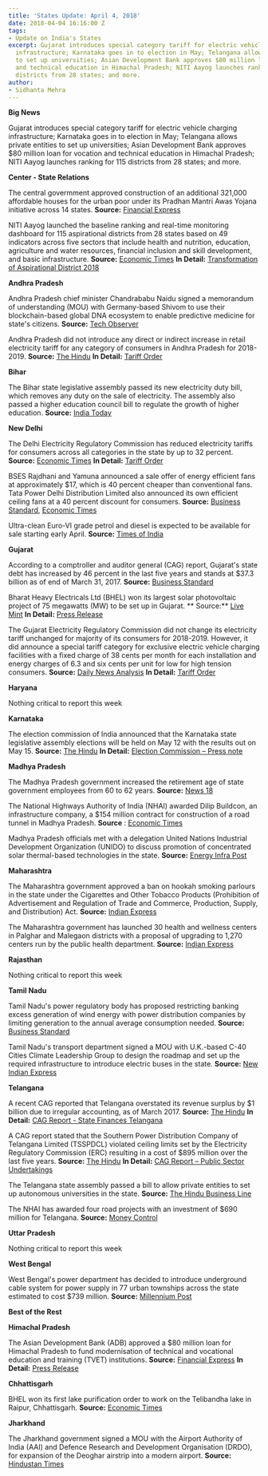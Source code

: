 ```yaml
---
title: 'States Update: April 4, 2018'
date: 2018-04-04 16:16:00 Z
tags:
- Update on India's States
excerpt: Gujarat introduces special category tariff for electric vehicle charging
  infrastructure; Karnataka goes in to election in May; Telangana allows private entities
  to set up universities; Asian Development Bank approves $80 million loan for vocation
  and technical education in Himachal Pradesh; NITI Aayog launches ranking for 115
  districts from 28 states; and more.
author:
- Sidhanta Mehra
---
```


**Big News**

Gujarat introduces special category tariff for electric vehicle charging infrastructure; Karnataka goes in to election in May; Telangana allows private entities to set up universities; Asian Development Bank approves $80 million loan for vocation and technical education in Himachal Pradesh; NITI Aayog launches ranking for 115 districts from 28 states; and more.

**Center - State Relations**

The central govermment approved construction of an additional 321,000 affordable houses for the urban poor under its Pradhan Mantri Awas Yojana initiative across 14 states. **Source:** [Financial Express](http://www.financialexpress.com/economy/3-21-lakh-houses-to-be-constructed-under-pmay-here-is-statewise-allocation/1112913/)

NITI Aayog launched the baseline ranking and real-time monitoring dashboard for 115 aspirational districts from 28 states based on 49 indicators across five sectors that include health and nutrition, education, agriculture and water resources, financial inclusion and skill development, and basic infrastructure. **Source:** [Economic Times](https://economictimes.indiatimes.com/news/economy/policy/niti-aayog-launches-baseline-ranking-of-115-aspirational-districts/articleshow/63516575.cms) **In Detail:** [Transformation of Aspirational District 2018](http://niti.gov.in/writereaddata/files/AspirationalDistrictsBaselineRankingMarch2018.pdf)

**Andhra Pradesh**

Andhra Pradesh chief minister Chandrababu Naidu signed a memorandum of understanding (MOU) with Germany-based Shivom to use their blockchain-based global DNA ecosystem to enable predictive medicine for state&#39;s citizens. **Source:** [Tech Observer](https://techobserver.in/article/egov/andhra-pradesh-signs-mou-with-genomics-firm-shivom-to-use-blockchain-for-predictive-medicine-privacy-of-citizens-dna-data)

Andhra Pradesh did not introduce any direct or indirect increase in retail electricity tariff for any category of consumers in Andhra Pradesh for 2018-2019. **Source:** [The Hindu](http://www.thehindu.com/todays-paper/tp-national/tp-andhrapradesh/no-power-tariff-hike-in-ap/article23368859.ece) **In Detail:** [Tariff Order](http://www.aperc.gov.in/aperc1/assets/uploads/files/TO2018-19.pdf)

**Bihar**

The Bihar state legislative assembly passed its new electricity duty bill, which removes any duty on the sale of electricity. The assembly also passed a higher education council bill to regulate the growth of higher education. **Source:** [India Today](https://www.indiatoday.in/pti-feed/story/bihar-electricity-duty-higher-education-council-bills-passed-1200183-2018-03-28)

**New Delhi**

The Delhi Electricity Regulatory Commission has reduced electricity tariffs for consumers across all categories in the state by up to 32 percent. **Source:** [Economic Times](https://economictimes.indiatimes.com/industry/energy/power/delhi-power-tariffs-slashed-across-all-consumer-categories/articleshow/63516334.cms) **In Detail:** [Tariff Order](http://www.derc.gov.in/ordersPetitions/orders/Tariff/Tariff%20Order/FY%202018-19/Electricity%20Tariff%20schedule%20for%20FY%2018-19/Electricity%20Tariff%20schedule%20for%20FY%2018-19.pdf)

BSES Rajdhani and Yamuna announced a sale offer of energy efficient fans at approximately $17, which is 40 percent cheaper than conventional fans. Tata Power Delhi Distribution Limited also announced its own efficient ceiling fans at a 40 percent discount for consumers. **Source:** [Business Standard](http://www.business-standard.com/article/news-ians/bses-offers-delhi-consumers-economical-energy-efficient-fans-118032701125_1.html), [Economic Times](https://energy.economictimes.indiatimes.com/news/power/tata-power-delhi-launches-super-efficient-gorilla-fans-at-40-per-cent-discount/63478406)

Ultra-clean Euro-VI grade petrol and diesel is expected to be available for sale starting early April. **Source:** [Times of India](https://timesofindia.indiatimes.com/business/india-business/oil-psus-to-supply-euro-vi-fuel-in-delhi-from-april-1/articleshow/63554776.cms)

**Gujarat**

According to a comptroller and auditor general (CAG) report, Gujarat&#39;s state debt has increased by 46 percent in the last five years and stands at $37.3 billion as of end of March 31, 2017. **Source:** [Business Standard](http://www.business-standard.com/article/economy-policy/gujarat-s-debt-rises-by-46-to-rs-2-43-trillion-in-2016-17-says-cag-118032900577_1.html)

Bharat Heavy Electricals Ltd (BHEL) won its largest solar photovoltaic project of 75 megawatts (MW) to be set up in Gujarat. ** Source:** [Live Mint](https://www.livemint.com/Industry/hUXghLxpzoH8sIsyCatO4H/BHEL-wins-75MW-solar-photovoltaic-plant-in-Gujarat.html) **In Detail:** [Press Release](http://www.bhel.com/dynamic_files/press_files/pdf/BHEL%20wins%20EPC%20order%20for%2075%20MW%20Solar%20Photovoltaic%20(SPV)%20Plant%20Largest%20SPV%20power%20plant%20to%20be%20set%20up%20by%20BHEL%20till%20date.pdf)

The Gujarat Electricity Regulatory Commission did not change its electricity tariff unchanged for majority of its consumers for 2018-2019. However, it did announce a special tariff category for exclusive electric vehicle charging facilities with a fixed charge of 38 cents per month for each installation and energy charges of 6.3 and six cents per unit for low for high tension consumers. **Source:** [Daily News Analysis](http://www.dnaindia.com/ahmedabad/report-no-change-in-gujarat-power-tariff-2599905) **In Detail:** [Tariff Order](http://www.gercin.org/uploaded/document/549522c6-8a24-4049-8c17-a99a01b6b351.pdf)

**Haryana**

Nothing critical to report this week

**Karnataka**

The election commission of India announced that the Karnataka state legislative assembly elections will be held on May 12 with the results out on May 15. **Source:** [The Hindu](http://www.thehindu.com/elections/karnataka-2018/karnataka-to-go-to-polls-on-may-12-results-on-may-15/article23363191.ece) **In Detail:** [Election Commission – Press note](http://eci.nic.in/eci_main1/current/PN22_27032018.pdf)

**Madhya Pradesh**

The Madhya Pradesh government increased the retirement age of state government employees from 60 to 62 years. **Source:** [News 18](https://www.news18.com/news/india/madhya-pradesh-to-raise-retirement-age-for-govt-employees-to-62-years-1704043.html)

The National Highways Authority of India (NHAI) awarded Dilip Buildcon, an infrastructure company, a $154 million contract for construction of a road tunnel in Madhya Pradesh. **Source** : [Economic Times](https://economictimes.indiatimes.com/industry/indl-goods/svs/construction/dilip-buildcon-wins-rs-1004-crore-highway-project-in-madhya-pradesh-from-nhai/articleshow/63533462.cms)

Madhya Pradesh officials met with a delegation United Nations Industrial Development Organization (UNIDO) to discuss promotion of concentrated solar thermal-based technologies in the state. **Source:** [Energy Infra Post](http://energyinfrapost.com/madhya-pradesh-set-use-solar-thermal-based-technologies-industries/)

**Maharashtra**

The Maharashtra government approved a ban on hookah smoking parlours in the state under the Cigarettes and Other Tobacco Products (Prohibition of Advertisement and Regulation of Trade and Commerce, Production, Supply, and Distribution) Act. **Source:** [Indian Express](http://indianexpress.com/article/india/maharashtra-passes-bill-to-ban-hookah-bars-5115307/)

The Maharashtra government has launched 30 health and wellness centers in Palghar and Malegaon districts with a proposal of upgrading to 1,270 centers run by the public health department. **Source:** [Indian Express](http://indianexpress.com/article/cities/mumbai/health-and-wellness-centres-maharashtra-govt-proposes-1270-centres-30-functional-in-palghar-malegaon-5113901/)

**Rajasthan**

Nothing critical to report this week

**Tamil Nadu**

Tamil Nadu&#39;s power regulatory body has proposed restricting banking excess generation of wind energy with power distribution companies by limiting generation to the annual average consumption needed. **Source:** [Business Standard](http://www.business-standard.com/article/economy-policy/tn-power-regulator-for-curbs-on-wind-power-banking-as-discom-losses-mount-118032600290_1.html)

Tamil Nadu&#39;s transport department signed a MOU with U.K.-based C-40 Cities Climate Leadership Group to design the roadmap and set up the required infrastructure to introduce electric buses in the state. **Source:** [New Indian Express](http://www.newindianexpress.com/states/tamil-nadu/2018/mar/29/tamil-nadu-signs-mou-with-uk-based-c-40-group-to-manufacture-electric-buses-1794109.html)

**Telangana**

A recent CAG reported that Telangana overstated its revenue surplus by $1 billion due to irregular accounting, as of March 2017. **Source:** [The Hindu](http://www.thehindu.com/news/cities/Hyderabad/telangana-is-actually-revenue-deficit-state-cag/article23385618.ece) **In Detail:** [CAG Report - State Finances Telangana](http://www.cag.gov.in/sites/default/files/audit_report_files/Telangana_Report_No_3_of_2017_on_%20State_Finances.pdf)

A CAG report stated that the Southern Power Distribution Company of Telangana Limited (TSSPDCL) violated ceiling limits set by the Electricity Regulatory Commission (ERC) resulting in a cost of $895 million over the last five years. **Source:** [The Hindu](http://www.thehindu.com/todays-paper/tp-national/tp-telangana/cag-finds-fault-with-tsspdcl-financial-management/article23387174.ece) **In Detail:** [CAG Report – Public Sector Undertakings](http://www.cag.gov.in/sites/default/files/audit_report_files/Telangana_Report_No_2_of_2017_on_Public_Sector_Undertakings.pdf)

The Telangana state assembly passed a bill to allow private entities to set up autonomous universities in the state. **Source:** [The Hindu Business Line](https://www.thehindubusinessline.com/todays-paper/tp-others/tp-states/article23378155.ece)

The NHAI has awarded four road projects with an investment of $690 million for Telangana. **Source:** [Money Control](https://www.moneycontrol.com/news/india/nhai-awards-highway-projects-worth-rs-4494-cr-in-telangana-2538877.html)

**Uttar Pradesh**

Nothing critical to report this week

**West Bengal**

West Bengal&#39;s power department has decided to introduce underground cable system for power supply in 77 urban townships across the state estimated to cost $739 million. **Source:** [Millennium Post](http://www.millenniumpost.in/kolkata/--291845)

**Best of the Rest**

**Himachal Pradesh**

The Asian Development Bank (ADB) approved a $80 million loan for Himachal Pradesh to fund modernisation of technical and vocational education and training (TVET) institutions. **Source:** [Financial Express](http://www.financialexpress.com/economy/asian-development-bank-okays-80-million-loan-for-job-oriented-project-in-himachal-pradesh/1114018/) **In Detail:** [Press Release](https://www.adb.org/news/adb-india-sign-80-million-loan-help-boost-youth-employability-himachal)

**Chhattisgarh**

BHEL won its first lake purification order to work on the Telibandha lake in Raipur, Chhattisgarh. **Source:** [Economic Times](https://energy.economictimes.indiatimes.com/news/power/bhel-forays-into-lake-purification-business-under-smart-city-initiative/63504125)

**Jharkhand**

The Jharkhand government signed a MOU with the Airport Authority of India (AAI) and Defence Research and Development Organisation (DRDO), for expansion of the Deoghar airstrip into a modern airport. **Source:** [Hindustan Times](https://www.hindustantimes.com/ranchi/jharkhand-inks-mou-for-deoghar-airport-expansion/story-j5iT9agHlH2J9V37sE3oMN.html)